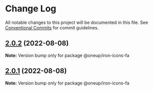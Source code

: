# Change Log

All notable changes to this project will be documented in this file.
See [Conventional Commits](https://conventionalcommits.org) for commit guidelines.

## [2.0.2](https://github.com/oneupsoft/iron-icons-fa/compare/@oneup/iron-icons-fa@2.0.1...@oneup/iron-icons-fa@2.0.2) (2022-08-08)

**Note:** Version bump only for package @oneup/iron-icons-fa





## [2.0.1](https://github.com/oneupsoft/iron-icons-fa/compare/@oneup/iron-icons-fa@2.0.0...@oneup/iron-icons-fa@2.0.1) (2022-08-08)

**Note:** Version bump only for package @oneup/iron-icons-fa
